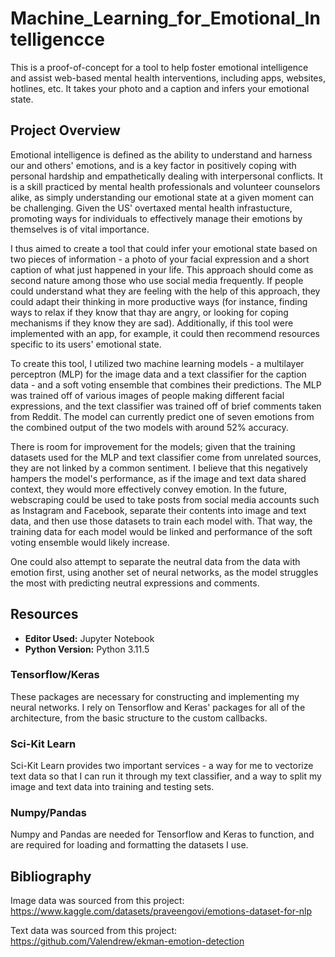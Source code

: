 # Machine_Learning_for_Emotional_Intelligencce
This is a proof-of-concept for a tool to help foster emotional intelligence and assist web-based mental health interventions, including apps, websites, hotlines, etc. It takes your photo and a caption and infers your emotional state. 

## Project Overview
Emotional intelligence is defined as the ability to understand and harness our and others' emotions, and is a key factor in positively coping with personal hardship and empathetically dealing with interpersonal conflicts. It is a skill practiced by mental health professionals and volunteer counselors alike, as simply understanding our emotional state at a given moment can be challenging. Given the US' overtaxed mental health infrastucture, promoting ways for individuals to effectively manage their emotions by themselves is of vital importance. 

I thus aimed to create a tool that could infer your emotional state based on two pieces of information - a photo of your facial expression and a short caption of what just happened in your life. This approach should come as second nature among those who use social media frequently. If people could understand what they are feeling with the help of this approach, they could adapt their thinking in more productive ways (for instance, finding ways to relax if they know that thay are angry, or looking for coping mechanisms if they know they are sad). Additionally, if this tool were implemented with an app, for example, it could then recommend resources specific to its users' emotional state.

To create this tool, I utilized two machine learning models - a multilayer perceptron (MLP) for the image data and a text classifier for the caption data - and a soft voting ensemble that combines their predictions. The MLP was trained off of various images of people making different facial expressions, and the text classifier was trained off of brief comments taken from Reddit. The model can currently predict one of seven emotions from the combined output of the two models with around 52% accuracy.

There is room for improvement for the models; given that the training datasets used for the MLP and text classifier come from unrelated sources, they are not linked by a common sentiment. I believe that this negatively hampers the model's performance, as if the image and text data shared context, they would more effectively convey emotion. In the future, webscraping could be used to take posts from social media accounts such as Instagram and Facebook, separate their contents into image and text data, and then use those datasets to train each model with. That way, the training data for each model would be linked and performance of the soft voting ensemble would likely increase.

One could also attempt to separate the neutral data from the data with emotion first, using another set of neural networks, as the model struggles the most with predicting neutral expressions and comments. 

## Resources
- **Editor Used:**  Jupyter Notebook
- **Python Version:** Python 3.11.5
### Tensorflow/Keras
  These packages are necessary for constructing and implementing my neural networks. I rely on Tensorflow and Keras' packages for all of the architecture, from the basic structure to the custom callbacks.
### Sci-Kit Learn
  Sci-Kit Learn provides two important services - a way for me to vectorize text data so that I can run it through my text classifier, and a way to split my image and text data into training and testing sets.
### Numpy/Pandas
  Numpy and Pandas are needed for Tensorflow and Keras to function, and are required for loading and formatting the datasets I use.

## Bibliography
Image data was sourced from this project:
https://www.kaggle.com/datasets/praveengovi/emotions-dataset-for-nlp

Text data was sourced from this project:
https://github.com/Valendrew/ekman-emotion-detection
